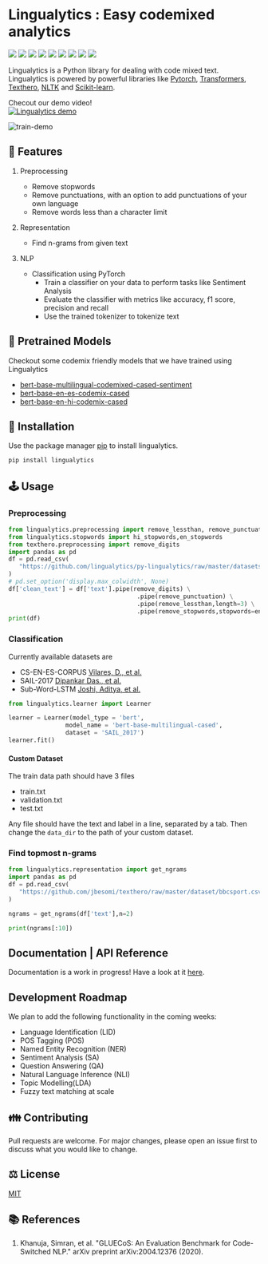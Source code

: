 
# Lingualytics : Easy codemixed analytics

![](https://img.shields.io/github/issues-raw/lingualytics/py-lingualytics?style=flat-square)
![](https://img.shields.io/pypi/dm/lingualytics?style=flat-square)
![](https://img.shields.io/website?url=https%3A%2F%2Flingualytics.tech%2F&style=flat-square)
![](https://img.shields.io/pypi/v/lingualytics?style=flat-square)
![](https://img.shields.io/pypi/status/lingualytics?style=flat-square&label=stage)
![](https://img.shields.io/github/languages/count/lingualytics/py-lingualytics?style=flat-square)
![](https://img.shields.io/github/languages/code-size/lingualytics/py-lingualytics?style=flat-square)
![](https://img.shields.io/librariesio/github/lingualytics/py-lingualytics?style=flat-square)
![](https://img.shields.io/github/license/lingualytics/py-lingualytics?style=flat-square)

Lingualytics is a Python library for dealing with code mixed text.  
Lingualytics is powered by powerful libraries like [Pytorch](https://pytorch.org/), [Transformers](https://huggingface.co/transformers), [Texthero](https://texthero.org/), [NLTK](http://www.nltk.org/) and [Scikit-learn](https://scikit-learn.org/).

Checout our demo video!  
[![Lingualytics demo](https://i.imgur.com/q4L9cKU.png)](https://www.youtube.com/watch?v=NqzBkihsYPE)

![train-demo](github/train-demo.gif)

## 🌟 Features

1. Preprocessing
    - Remove stopwords
    - Remove punctuations, with an option to add punctuations of your own language
    - Remove words less than a character limit

2. Representation
    - Find n-grams from given text

3. NLP
    - Classification using PyTorch
        - Train a classifier on your data to perform tasks like Sentiment Analysis
        - Evaluate the classifier with metrics like accuracy, f1 score, precision and recall
        - Use the trained tokenizer to tokenize text

## 🧠 Pretrained Models

Checkout some codemix friendly models that we have trained using Lingualytics

- [bert-base-multilingual-codemixed-cased-sentiment](https://huggingface.co/rohanrajpal/bert-base-multilingual-codemixed-cased-sentiment)
- [bert-base-en-es-codemix-cased](https://huggingface.co/rohanrajpal/bert-base-en-es-codemix-cased)
- [bert-base-en-hi-codemix-cased](https://huggingface.co/rohanrajpal/bert-base-en-hi-codemix-cased)

## 💾 Installation

Use the package manager [pip](https://pip.pypa.io/en/stable/) to install lingualytics.

```bash
pip install lingualytics
```

## 🕹️ Usage

### Preprocessing

```python
from lingualytics.preprocessing import remove_lessthan, remove_punctuation, remove_stopwords
from lingualytics.stopwords import hi_stopwords,en_stopwords
from texthero.preprocessing import remove_digits
import pandas as pd
df = pd.read_csv(
   "https://github.com/lingualytics/py-lingualytics/raw/master/datasets/SAIL_2017/Processed_Data/Devanagari/validation.txt", header=None, sep='\t', names=['text','label']
)
# pd.set_option('display.max_colwidth', None)
df['clean_text'] = df['text'].pipe(remove_digits) \
                                    .pipe(remove_punctuation) \
                                    .pipe(remove_lessthan,length=3) \
                                    .pipe(remove_stopwords,stopwords=en_stopwords.union(hi_stopwords))
print(df)
```

### Classification

Currently available datasets are

- CS-EN-ES-CORPUS [Vilares, D., et al.](https://www.aclweb.org/anthology/W15-2902/)
- SAIL-2017 [Dipankar Das., et al.](http://www.dasdipankar.com/SAILCodeMixed.html)
- Sub-Word-LSTM [Joshi, Aditya, et al.](https://www.aclweb.org/anthology/C16-1234/)

```python
from lingualytics.learner import Learner

learner = Learner(model_type = 'bert',
                model_name = 'bert-base-multilingual-cased',
                dataset = 'SAIL_2017')
learner.fit()
```

#### Custom Dataset

The train data path should have 3 files

- train.txt
- validation.txt
- test.txt

Any file should have the text and label in a line, separated by a tab. Then change the `data_dir` to the path of your custom dataset.

### Find topmost n-grams

```python
from lingualytics.representation import get_ngrams
import pandas as pd
df = pd.read_csv(
   "https://github.com/jbesomi/texthero/raw/master/dataset/bbcsport.csv"
)

ngrams = get_ngrams(df['text'],n=2)

print(ngrams[:10])
```

## Documentation | API Reference

Documentation is a work in progress! Have a look at it [here](https://lingualytics.github.io/py-lingualytics/).

## Development Roadmap

We plan to add the following functionality in the coming weeks:

- Language Identification (LID)
- POS Tagging (POS)
- Named Entity Recognition (NER)
- Sentiment Analysis (SA)
- Question Answering (QA)
- Natural Language Inference (NLI)
- Topic Modelling(LDA)
- Fuzzy text matching at scale

## 👪 Contributing

Pull requests are welcome. For major changes, please open an issue first to discuss what you would like to change.

## ⚖️ License

[MIT](https://choosealicense.com/licenses/mit/)

## 📚 References

1. Khanuja, Simran, et al. "GLUECoS: An Evaluation Benchmark for Code-Switched NLP." arXiv preprint arXiv:2004.12376 (2020).
